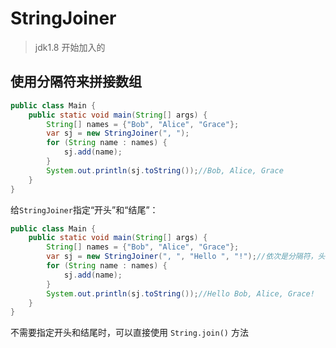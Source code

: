 # StringJoiner

> jdk1.8 开始加入的

## 使用分隔符来拼接数组

```java
public class Main {
    public static void main(String[] args) {
        String[] names = {"Bob", "Alice", "Grace"};
        var sj = new StringJoiner(", ");
        for (String name : names) {
            sj.add(name);
        }
        System.out.println(sj.toString());//Bob, Alice, Grace 
    }
}
```

 给`StringJoiner`指定“开头”和“结尾”： 

```java
public class Main {
    public static void main(String[] args) {
        String[] names = {"Bob", "Alice", "Grace"};
        var sj = new StringJoiner(", ", "Hello ", "!");//依次是分隔符，头，尾
        for (String name : names) {
            sj.add(name);
        }
        System.out.println(sj.toString());//Hello Bob, Alice, Grace! 
    }
}
```

不需要指定开头和结尾时，可以直接使用 `String.join()` 方法

